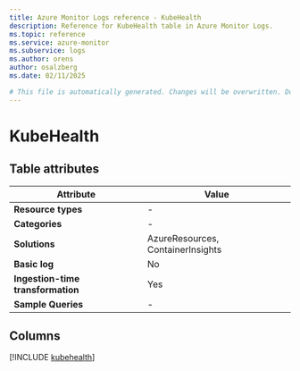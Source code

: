 ```yaml
---
title: Azure Monitor Logs reference - KubeHealth
description: Reference for KubeHealth table in Azure Monitor Logs.
ms.topic: reference
ms.service: azure-monitor
ms.subservice: logs
ms.author: orens
author: osalzberg
ms.date: 02/11/2025

# This file is automatically generated. Changes will be overwritten. Do not change this file directly.
---
```


# KubeHealth




## Table attributes

|Attribute|Value|
|---|---|
|**Resource types**|-|
|**Categories**|-|
|**Solutions**| AzureResources, ContainerInsights|
|**Basic log**|No|
|**Ingestion-time transformation**|Yes|
|**Sample Queries**|-|



## Columns
  
[!INCLUDE [kubehealth](~/reusable-content/ce-skilling/azure/includes/azure-monitor/reference/tables/kubehealth-include.md)]
